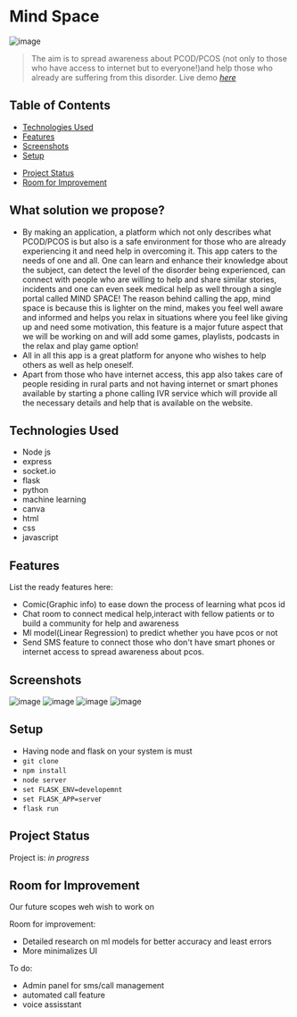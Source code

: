 # Mind Space
![image](https://user-images.githubusercontent.com/54024297/138581704-5ca73c5a-8c34-4685-9043-cf5c80c0ece4.png)

> The aim is to spread awareness about PCOD/PCOS (not only to those who have access to internet but to everyone!)and help those who already are suffering from this disorder.
> Live demo [_here_](https://mindspace1.herokuapp.com/)<!-- If you have the project hosted somewhere, include the link here. -->

## Table of Contents
<!-- * [General Info](#general-information) -->
* [Technologies Used](#technologies-used)
* [Features](#features)
* [Screenshots](#screenshots)
* [Setup](#setup)
<!-- * [Usage](#usage) -->
* [Project Status](#project-status)
* [Room for Improvement](#room-for-improvement)
<!-- * [Acknowledgements](#acknowledgements) -->
<!-- * [Contact](#contact) -->
<!-- * [License](#license) -->


## What solution we propose?
- By making an application, a platform which not only describes what PCOD/PCOS is but also is a safe environment for those who are already experiencing it and need help in overcoming it. This app caters to the needs of one and all. One can learn and enhance their knowledge about the subject, can detect the level of the disorder being experienced, can connect with people who are willing to help and share similar stories, incidents and one can even seek medical help as well through a single portal called MIND SPACE! The reason behind calling the app, mind space is because this is lighter on the mind, makes you feel well aware and informed and helps you relax in situations where you feel like giving up and need some motivation, this feature is a major future aspect that we will be working on and will add some games, playlists, podcasts in the relax and play game option!
- All in all this app is a great platform for anyone who wishes to help others as well as help oneself.
- Apart from those who have internet access, this app also takes care of people residing in rural parts and not having internet or smart phones available by starting a phone calling IVR service which will provide all the necessary details and help that is available on the website.

<!-- You don't have to answer all the questions - just the ones relevant to your project. -->


## Technologies Used
- Node js
- express
- socket.io
- flask
- python
- machine learning
- canva
- html
- css 
- javascript


## Features
List the ready features here:
- Comic(Graphic info) to ease down the process of learning what pcos id
- Chat room to connect medical help,interact with fellow patients or to build a community for help and awareness
- Ml model(Linear Regression) to predict whether you have pcos or not
- Send SMS feature to connect those who don't have smart phones or internet access to spread awareness about pcos.


## Screenshots
![image](https://user-images.githubusercontent.com/54024297/138581657-3daf3da7-1dac-4c95-94dc-b2669391856c.png)
![image](https://user-images.githubusercontent.com/54024297/138581674-e05b6110-2889-47f1-aa5c-55d5f8c6aad0.png)
![image](https://user-images.githubusercontent.com/54024297/138581682-4d616b56-d0cd-46c3-b561-f86fe5a26eca.png)
![image](https://user-images.githubusercontent.com/54024297/138581688-8aba6284-140d-4471-9860-21ab633237e0.png)

<!-- If you have screenshots you'd like to share, include them here. -->


## Setup
- Having node and flask on your system is must
- `git clone` 
- `npm install`
- `node server `
- `set FLASK_ENV=developemnt`
- `set FLASK_APP=serve`r
- `flask run`


## Project Status
Project is: _in progress_ 


## Room for Improvement
Our future scopes weh wish to work on

Room for improvement:
- Detailed research on ml models for better accuracy and least errors
- More minimalizes UI

To do:
- Admin panel for sms/call management
- automated call feature
- voice assisstant

<!-- Optional -->
<!-- ## License -->
<!-- This project is open source and available under the [... License](). -->

<!-- You don't have to include all sections - just the one's relevant to your project -->
